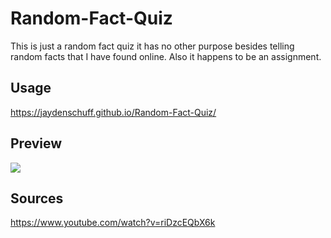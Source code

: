 # Random-Fact-Quiz

This is just a random fact quiz it has no other purpose besides telling random facts that I have found online.
Also it happens to be an assignment.

## Usage
https://jaydenschuff.github.io/Random-Fact-Quiz/

## Preview

<img src="Random-Fact-Quiz/assets/images/RandomFact.png" >

## Sources

https://www.youtube.com/watch?v=riDzcEQbX6k

